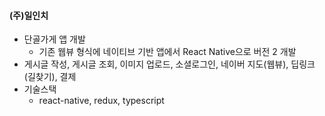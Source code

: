 #### (주)일인치

- 단골가게 앱 개발
  - 기존 웹뷰 형식에 네이티브 기반 앱에서 React Native으로 버전 2 개발
- 게시글 작성, 게시글 조회, 이미지 업로드, 소셜로그인, 네이버 지도(웹뷰), 딥링크(길찾기), 결제
- 기술스택
  - react-native, redux, typescript
